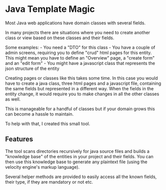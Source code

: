 # Java Template Magic

Most Java web applications have domain classes with several fields.

In many projects there are situations where you need to create another class or view based on these classes and their fields.

Some examples:
    - You need a "DTO" for this class
    - You have a couple of admin screens, requiring you to define "crud" html pages for this entity. This might mean you have to define an "Overview" page, a "create form" and an "edit form"
    - You might have a javascript class that represents the json structure of the entity
    
Creating pages or classes like this takes some time. In this case you would have to create a java class, three html pages and a javascript file, containing the same fields but represented in a different way.
When the fields in the entity change, it would require you to make changes in all the other classes as well.

This is manageable for a handful of classes but if your domain grows this can become a hassle to maintain.

To help with that, I created this small tool.

## Features

The tool scans directories recursively for java source files and builds a "knowledge base" of the entities in your project and their fields.
You can then use this knowledge base to generate any plaintext file (using the velocity engine's markup language).

Several helper methods are provided to easily access all the known fields, their type, if they are mandatory or not etc.
